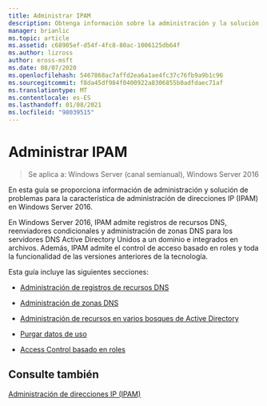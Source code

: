```yaml
---
title: Administrar IPAM
description: Obtenga información sobre la administración y la solución de problemas de la característica de administración de direcciones IP (IPAM) en Windows Server 2016.
manager: brianlic
ms.topic: article
ms.assetid: c68905ef-d54f-4fc8-80ac-1006125db64f
ms.author: lizross
author: eross-msft
ms.date: 08/07/2020
ms.openlocfilehash: 5467868ac7affd2ea6a1ae4fc37c76fb9a9b1c96
ms.sourcegitcommit: f8da45df984f0400922a8306855b0adfdaec71af
ms.translationtype: MT
ms.contentlocale: es-ES
ms.lasthandoff: 01/08/2021
ms.locfileid: "98039515"
---
```

# <a name="manage-ipam"></a>Administrar IPAM

>Se aplica a: Windows Server (canal semianual), Windows Server 2016

En esta guía se proporciona información de administración y solución de problemas para la característica de administración de direcciones IP (IPAM) en Windows Server 2016.

En Windows Server 2016, IPAM admite registros de recursos DNS, reenviadores condicionales y administración de zonas DNS para los servidores DNS Active Directory Unidos a un dominio e integrados en archivos. Además, IPAM admite el control de acceso basado en roles y toda la funcionalidad de las versiones anteriores de la tecnología.

Esta guía incluye las siguientes secciones:

-   [Administración de registros de recursos DNS](../../technologies/ipam/DNS-Resource-Record-Management.md)

-   [Administración de zonas DNS](../../technologies/ipam/DNS-Zone-Management.md)

-   [Administración de recursos en varios bosques de Active Directory](../../technologies/ipam/Manage-Resources-in-Multiple-Active-Directory-Forests.md)

-  [Purgar datos de uso](../../technologies/ipam/Purge-Utilization-Data.md)

-   [Access Control basado en roles](../../technologies/ipam/Role-based-Access-Control.md)

## <a name="see-also"></a>Consulte también
[Administración de direcciones IP &#40;IPAM&#41;](./ipam-top.md)